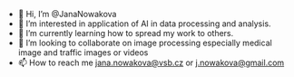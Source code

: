- 👋 Hi, I’m @JanaNowakova
- 👀 I’m interested in application of AI in data processing and analysis.
- 🌱 I’m currently learning how to spread my work to others.
- 💞️ I’m looking to collaborate on image processing especially medical image and traffic images or videos
- 📫 How to reach me jana.nowakova@vsb.cz or j.nowakova@gmail.com

<!---
JanaNowakova/JanaNowakova is a ✨ special ✨ repository because its `README.md` (this file) appears on your GitHub profile.
You can click the Preview link to take a look at your changes.
--->

